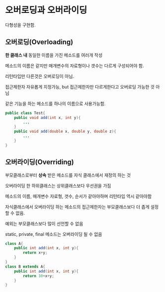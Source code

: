 # 오버로딩과 오버라이딩

다형성을 구현함.

## 오버로딩(Overloading)

**한 클래스 내**  동일한 이름을 가진 메소드를 여러개 작성

메소드의 이름은 같지만 매개변수의 자료형이나 갯수는 다르게 구성되어야 함.

리턴타입만 다른것은 오버로딩이 아님.

접근제한자 자유롭게 지정가능, but 접근제한자만 다르게한다고 오버로딩 가능한 것 아님

같은 기능을 하는 메소드를 하나의 이름으로 사용가능함.

```java
public class Test{
    public void add(int x, int y){
        ...
    }
    public void add(double x, double y, double z){
        ...
    }
}
```



## 오버라이딩(Overriding)

부모클래스로부터 **상속** 받은 메소드를 자식 클래스에서 재정의 하는 것

오버라이딩 한 하위클래스는 상위클래스보다 우선권을 가짐

메소드의 이름, 매개변수 자료형, 갯수, 순서가 같아야하며 리턴타입 역시 같아야함

자식클래스에서 오버라이딩 하는 메소드의 접근제한자는 부모클래스보다 더 좁게 설정할 수 없음.

예외는 부모클래스보다 많이 선언할 수 없음

static, private, final 메소드는 오버라이딩 될 수 없음

```java
class A{
    public int add(int x, int y){
        return x+y;
    }
}
class B extends A{
    public int add(int x, int y){
        return 10+x+y;
    }
}
```

